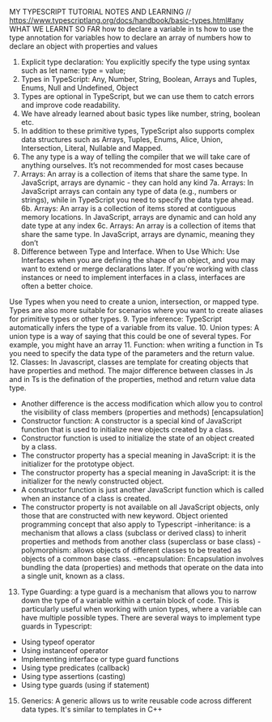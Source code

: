 MY TYPESCRIPT TUTORIAL NOTES AND LEARNING
// https://www.typescriptlang.org/docs/handbook/basic-types.html#any
WHAT WE LEARNT SO FAR
how to declare a variable in ts
how to use the type annotation for variables
how to declare an array of numbers
how to declare an object with properties and values

1. Explicit type declaration: You explicitly specify the type using syntax such as let name: type = value;
2. Types in TypeScript: Any, Number, String, Boolean, Arrays and Tuples, Enums, Null and Undefined, Object
3. Types are optional in TypeScript, but we can use them to catch errors and improve code readability.
4. We have already learned about basic types like number, string, boolean etc.
5. In addition to these primitive types, TypeScript also supports complex data structures such as Arrays, Tuples, Enums, Alice, Union, Intersection, Literal, Nullable and Mapped.
6. The any type is a way of telling the compiler that we will take care of anything ourselves. It’s not recommended for most cases because
7. Arrays: An array is a collection of items that share the same type. In JavaScript, arrays are dynamic - they can hold any kind
7a. Arrays: In JavaScript arrays can contain any type of data (e.g., numbers or strings), while in TypeScript you need to specify the data type ahead.
6b. Arrays: An array is a collection of items stored at contiguous memory locations. In JavaScript, arrays are dynamic and can hold any date type at any index
6c. Arrays: An array is a collection of items that share the same type. In JavaScript, arrays are dynamic, meaning they don’t
8. Difference between Type and Interface.
   When to Use Which:
   Use Interfaces when you are defining the shape of an object, and you may want to extend or merge declarations later. If you're working with class instances or need to implement interfaces in a class, interfaces are often a better choice.

Use Types when you need to create a union, intersection, or mapped type. Types are also more suitable for scenarios where you want to create aliases for primitive types or other types. 
9. Type inference: TypeScript automatically infers the type of a variable from its value. 
10. Union types: A union type is a way of saying that this could be one of several types. For example, you might have an array 
11. Function: when writing a function in Ts you need to specify the data type of the parameters and the return value. 
12. Classes: In Javascript, classes are template for creating objects that have properties and method. 
The major difference between classes in Js and in Ts is  the  defination of the properties, method and return value data type.
- Another difference is the access modification which allow you to  control the visibility of class members (properties and methods) [encapsulation]
- Constructor function: A constructor is a special kind of JavaScript function that is used to initialize new objects created by a class.
- Constructor function is used to initialize the state of an object created by a class.
- The constructor property has a special meaning in JavaScript: it is the initializer for the prototype object.
- The constructor property has a special meaning in JavaScript: it is the initializer for the newly constructed object.
- A constructor function is just another JavaScript function which is called when an instance of a class is created.
- The constructor property is not available on all JavaScript objects, only those that are constructed with new keyword.
Object oriented programming concept that also apply to Typescript
-inheritance: is a mechanism that allows a class (subclass or derived class) to inherit properties and methods from another class (superclass or base class)
-polymorphism: allows objects of different classes to be treated as objects of a common base class. 
-encapsulation: Encapsulation involves bundling the data (properties) and methods that operate on the data into a single unit, known as a class.
13. Type Guarding:  a type guard is a mechanism that allows you to narrow down the type of a variable within a certain block of code. This is particularly useful when working with union types, where a variable can have multiple possible types.
There are several ways to implement type guards in Typescript: 
- Using typeof operator
- Using instanceof operator
- Implementing interface or type guard functions
- Using type predicates (callback)
- Using type assertions (casting)
- Using type guards (using if statement)
15. Generics: A generic allows us to write reusable code across different data types. It's similar to templates in C++
